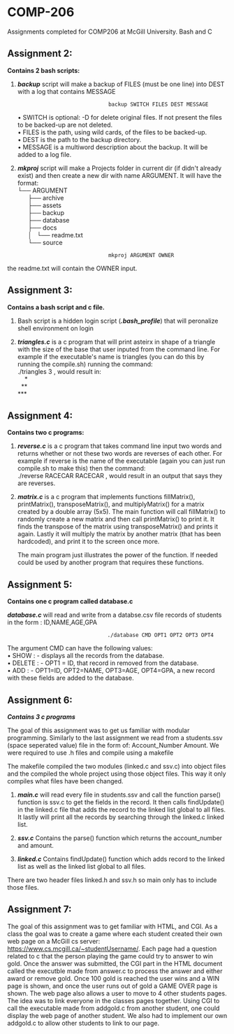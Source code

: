 # COMP-206
Assignments completed for COMP206 at McGill University. Bash and C


## Assignment 2:

**Contains 2 bash scripts:**<br/>

1. ***backup*** script will make a backup of FILES (must be one line) into DEST with a log that contains MESSAGE
    
                                    backup SWITCH FILES DEST MESSAGE
                                    
    • SWITCH is optional: -D for delete original files. If not present the files to be backed-up are not deleted.<br/>
    • FILES is the path, using wild cards, of the files to be backed-up.<br/>
    • DEST is the path to the backup directory.<br/>
    • MESSAGE is a multiword description about the backup. It will be added to a log file.
    
2. ***mkproj*** script will make a Projects folder in current dir (if didn't already exist) and then create a new dir with name ARGUMENT. It will have the format:<br/>
    └── ARGUMENT<br/>
        &nbsp;&nbsp;&nbsp;&nbsp;&nbsp;&nbsp;├── archive<br/>
        &nbsp;&nbsp;&nbsp;&nbsp;&nbsp;&nbsp;├── assets<br/>
        &nbsp;&nbsp;&nbsp;&nbsp;&nbsp;&nbsp;├── backup<br/>
        &nbsp;&nbsp;&nbsp;&nbsp;&nbsp;&nbsp;├── database<br/>
        &nbsp;&nbsp;&nbsp;&nbsp;&nbsp;&nbsp;├── docs<br/>
        &nbsp;&nbsp;&nbsp;&nbsp;&nbsp;&nbsp;│   └── readme.txt<br/>
        &nbsp;&nbsp;&nbsp;&nbsp;&nbsp;&nbsp;└── source<br/>
        
                                    mkproj ARGUMENT OWNER
                                    
the readme.txt will contain the OWNER input.


## Assignment 3:

**Contains a bash script and c file.**
    
1. Bash script is a hidden login script (***.bash_profile***) that will peronalize shell environment on login

2. ***triangles.c*** is a c program that will print asteirx in shape of a triangle with the size of the base that user inputed from the command line. For example if the executable's name is triangles (you can do this by running the compile.sh) running the command: <br/>
    ./triangles 3 , would result in:<br/>
      &nbsp;&nbsp;&nbsp;&nbsp;* <br/>
     &nbsp;&nbsp;** <br/>
    *** <br/>


## Assignment 4:

**Contains two c programs:**

1. ***reverse.c*** is a c program that takes command line input two words and returns whether or not these two words are reverses of each other. For example if reverse is the name of the executable (again you can just run compile.sh to make this) then the command: <br/>
./reverse RACECAR RACECAR , would result in an output that says they are reverses.

2. ***matrix.c*** is a c program that implements functions fillMatrix(), printMatrix(), transposeMatrix(), and multiplyMatrix() for a matrix created by a double array (5x5). The main function will call fillMatrix() to randomly create a new matrix and then call printMatrix() to print it. It finds the transpose of the matrix using transposeMatrix() and prints it again. Lastly it will multiply the matrix by another matrix (that has been hardcoded), and print it to the screen once more.

    The main program just illustrates the power of the function. If needed could be used by another program that requires these functions.


## Assignment 5:

**Contains one c program called database.c**

***database.c*** will read and write from a databse.csv file records of students in the form : ID,NAME,AGE,GPA

                                    ./database CMD OPT1 OPT2 OPT3 OPT4
                                    
The argument CMD can have the following values:<br/>
• SHOW : - displays all the records from the database.<br/>
• DELETE : - OPT1 = ID, that record in removed from the database.<br/>
• ADD : - OPT1=ID, OPT2=NAME, OPT3=AGE, OPT4=GPA, a new record with these fields are added to the database.


## Assignment 6:

***Contains 3 c programs***

The goal of this assignment was to get us familiar with modular programming. Similarly to the last assignment we read from a students.ssv (space seperated value) file in the form of: Account_Number Amount.
We were required to use .h files and compile using a makefile 

The makefile compiled the two modules (linked.c and ssv.c) into object files and the compiled the whole project using those object files. This way it only compiles what files have been changed.

1. ***main.c*** will read every file in students.ssv and call the function parse() function is ssv.c to get the fields in the record. It then calls findUpdate() in the linked.c file that adds the record to the linked list global to all files. It lastly will print all the records by searching through the linked.c linked list.

2. ***ssv.c*** Contains the parse() function which returns the account_number and amount.

3. ***linked.c*** Contains findUpdate() function which adds record to the linked list as well as the linked list global to all files.

There are two header files linked.h and ssv.h so main only has to include those files.


## Assignment 7:

The goal of this assignment was to get familiar with HTML, and CGI. 
As a class the goal was to create a game where each student created their own web page on a McGill cs server: https://www.cs.mcgill.ca/~studentUsername/. 
Each page had a question related to c that the person playing the game could try to answer to win gold. Once the answer was submitted, the CGI part in the HTML document called the executble made from answer.c to process the answer and either award or remove gold. Once 100 gold is reached the user wins and a WIN page is shown, and once the user runs out of gold a GAME OVER page is shown.
The web page also allows a user to move to 4 other students pages. The idea was to link everyone in the classes pages together. Using CGI to call the executable made from addgold.c from another student, one could display the web page of another student. We also had to implement our own addgold.c to allow other students to link to our page.



